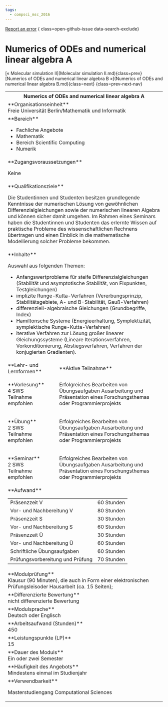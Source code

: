 ```yaml
---
tags:
  - compsci_msc_2016
---
```

[Report an error](https://github.com/SGSSGene/FUB-SUP/issues/new?title=Error%20in%20%22Numerics%20of%20ODEs%20and%20numerical%20linear%20algebra%20A%22&body=There%20seems%20to%20be%20an%20error%20in%20module%20%22Numerics%20of%20ODEs%20and%20numerical%20linear%20algebra%20A%22%2E%0A%0A%3CDescribe%20here%20a%20slightly%20more%20detailed%20description%20of%20what%20is%20wrong%3E&labels=bug)
{ class=open-github-issue data-search-exclude}

# Numerics of ODEs and numerical linear algebra A

[« Molecular simulation II](Molecular simulation II.md){class=prev}
[Numerics of ODEs and numerical linear algebra B »](Numerics of ODEs and numerical linear algebra B.md){class=next}
{class=prev-next-nav}

<table markdown id="moduledesc">
<tr markdown class="moduledesc_head"><th colspan="2">Numerics of ODEs and numerical linear algebra A </th></tr>
<tr markdown><td colspan="2">**Organisationseinheit**   <br>Freie Universität Berlin/Mathematik und Informatik</td></tr>

<tr markdown><td colspan="2">**Bereich**<br>


- Fachliche Angebote
- Mathematik
- Bereich Scientific Computing
- Numerik

</td></tr>

<tr markdown><td colspan="2">**Zugangsvoraussetzungen** <br>

Keine


</td></tr>
<tr markdown><td colspan="2">**Qualifikationsziele**    <br>

Die Studentinnen und Studenten besitzen grundlegende Kenntnisse der
numerischen Lösung von gewöhnlichen Differenzialgleichungen sowie der
numerischen linearen Algebra und können sicher damit umgehen. Im Rahmen
eines Seminars haben die Studentinnen und Studenten das erlernte Wissen auf
praktische Probleme des wissenschaftlichen Rechnens übertragen und einen
Einblick in die mathematische Modellierung solcher Probleme bekommen.


</td></tr>
<tr markdown><td colspan="2">**Inhalte**                <br>

Auswahl aus folgenden Themen:

- Anfangswertprobleme für steife Differenzialgleichungen (Stabilität und
  asymptotische Stabilität, von Fixpunkten, Testgleichungen)
- implizite Runge-Kutta-Verfahren (Vererbungsprinzip, Stabilitätsgebiete, A-
  und B-Stabilität, Gauß-Verfahren)
- differenziell-algebraische Gleichungen (Grundbegriffe, Index)
- Hamiltonsche Systeme (Energieerhaltung, Symplektizität, symplektische
  Runge-Kutta-Verfahren)
- iterative Verfahren zur Lösung großer linearer Gleichungssysteme (Lineare
  Iterationsverfahren, Vorkonditionierung, Abstiegsverfahren, Verfahren der
  konjugierten Gradienten).


</td></tr>

<tr markdown><td>**Lehr- und Lernformen**</td><td>**Aktive Teilnahme**</td></tr>
<tr markdown><td> **Vorlesung** <br>4 SWS <br> Teilnahme empfohlen</td><td>

Erfolgreiches Bearbeiten von Übungsaufgaben
Ausarbeitung und Präsentation eines Forschungsthemas oder Programmierprojekts
</td></tr>
<tr markdown><td> **Übung** <br>2 SWS <br> Teilnahme empfohlen</td><td>

Erfolgreiches Bearbeiten von Übungsaufgaben
Ausarbeitung und Präsentation eines Forschungsthemas oder Programmierprojekts
</td></tr>
<tr markdown><td> **Seminar** <br>2 SWS <br> Teilnahme empfohlen</td><td>

Erfolgreiches Bearbeiten von Übungsaufgaben
Ausarbeitung und Präsentation eines Forschungsthemas oder Programmierprojekts
</td></tr>
<tr markdown><td colspan="2">**Aufwand**                <br>
<table class="aufwand_table">
<tr><td>Präsenzzeit V</td><td>60 Stunden</td></tr>
<tr><td>Vor- und Nachbereitung V</td><td>80 Stunden</td></tr>
<tr><td>Präsenzzeit S</td><td>30 Stunden</td></tr>
<tr><td>Vor- und Nachbereitung S</td><td>60 Stunden</td></tr>
<tr><td>Präsenzzeit Ü</td><td>30 Stunden</td></tr>
<tr><td>Vor- und Nachbereitung Ü</td><td>60 Stunden</td></tr>
<tr><td>Schriftliche Übungsaufgaben</td><td>60 Stunden</td></tr>
<tr><td>Prüfungsvorbereitung und Prüfung</td><td>70 Stunden</td></tr>
</table>

</td></tr>
<tr markdown><td colspan="2">**Modulprüfung**             <br>Klausur (90 Minuten), die auch in Form einer elektronischen Prüfungsleisoder
Hausarbeit (ca. 15 Seiten);


</td></tr>
<tr markdown><td colspan="2">**Differenzierte Bewertung** <br>nicht differenzierte Bewertung

</td></tr>
<tr markdown><td colspan="2">**Modulsprache**             <br>Deutsch oder Englisch</td></tr>
<tr markdown><td colspan="2">**Arbeitsaufwand (Stunden)** <br>450</td></tr>
<tr markdown><td colspan="2">**Leistungspunkte (LP)**     <br>15</td></tr>
<tr markdown><td colspan="2">**Dauer des Moduls**         <br>Ein oder zwei Semester</td></tr>
<tr markdown><td colspan="2">**Häufigkeit des Angebots**  <br>Mindestens einmal im Studienjahr</td></tr>
<tr markdown><td colspan="2">**Verwendbarkeit**           <br>

Masterstudiengang Computational Sciences


</td></tr>


</table>

